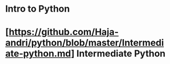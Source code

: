 # Intro to Python

# [https://github.com/Haja-andri/python/blob/master/Intermediate-python.md] Intermediate Python
